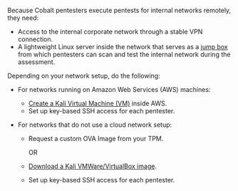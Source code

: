 Because Cobalt pentesters execute pentests for internal networks remotely, they need:

- Access to the internal corporate network through a stable VPN connection.
- A lightweight Linux server inside the network that serves as a [jump box](/getting-started/glossary/#jump-box) from which pentesters can scan and test the internal network during the assessment.

Depending on your network setup, do the following:

- For networks running on Amazon Web Services (AWS) machines:
  - [Create a Kali Virtual Machine (VM)](https://aws.amazon.com/marketplace/pp/prodview-fznsw3f7mq7to) inside AWS.
  - Set up key-based SSH access for each pentester.

- For networks that do not use a cloud network setup:
  - Request a custom OVA Image from your TPM.
    
    OR 

  - [Download a Kali VMWare/VirtualBox image](https://www.kali.org/get-kali/).
  - Set up key-based SSH access for each pentester.
